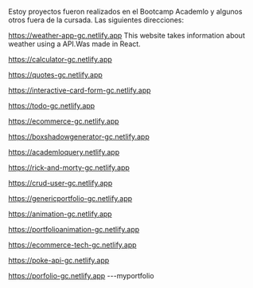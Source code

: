 Estoy proyectos fueron realizados en el Bootcamp Academlo y algunos otros fuera de la cursada. 
Las siguientes direcciones:

https://weather-app-gc.netlify.app
This website takes information about weather using a API.Was made in React. 

https://calculator-gc.netlify.app


https://quotes-gc.netlify.app

https://interactive-card-form-gc.netlify.app

https://todo-gc.netlify.app

https://ecommerce-gc.netlify.app

https://boxshadowgenerator-gc.netlify.app

https://academloquery.netlify.app

https://rick-and-morty-gc.netlify.app

https://crud-user-gc.netlify.app

https://genericportfolio-gc.netlify.app

https://animation-gc.netlify.app

https://portfolioanimation-gc.netlify.app

https://ecommerce-tech-gc.netlify.app

https://poke-api-gc.netlify.app

https://porfolio-gc.netlify.app ---myportfolio


